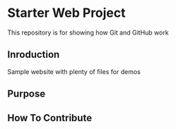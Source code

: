 # Starter Web Project

This repository is for showing how Git and GitHub work

## Inroduction

Sample website with plenty of files for demos

## Purpose


## How To Contribute